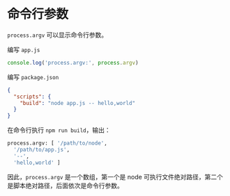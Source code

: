 # 命令行参数

`process.argv` 可以显示命令行参数。

编写 `app.js`

```js
console.log('process.argv:', process.argv)
```

编写 `package.json`

```json
{
  "scripts": {
    "build": "node app.js -- hello,world"
  }
}
```

在命令行执行 `npm run build`，输出：

```sh
process.argv: [ '/path/to/node',
  '/path/to/app.js',
  '--',
  'hello,world' ]
```

因此，`process.argv` 是一个数组，第一个是 node 可执行文件绝对路径，第二个是脚本绝对路径，后面依次是命令行参数。